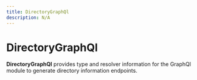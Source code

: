 ```yaml
---
title: DirectoryGraphQl
description: N/A
---
```


# DirectoryGraphQl

**DirectoryGraphQl** provides type and resolver information for the GraphQl module
to generate directory information endpoints.
